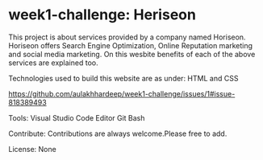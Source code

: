 # week1-challenge: Heriseon

This project is about services provided by a company named Horiseon.
Horiseon offers Search Engine Optimization, Online Reputation marketing and social media marketing.
On this wesbite benefits of each of the above services are explained too.

Technologies used to build this website are as under:
HTML and CSS

https://github.com/aulakhhardeep/week1-challenge/issues/1#issue-818389493

Tools:
Visual Studio Code Editor
Git Bash

Contribute:
Contributions are always welcome.Please free to add.

License:
None
